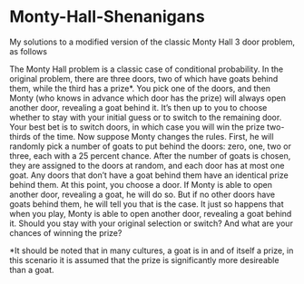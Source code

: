 # Monty-Hall-Shenanigans
My solutions to a modified version of the classic Monty Hall 3 door problem, as follows


The Monty Hall problem is a classic case of conditional probability. In the original problem, there are three doors, two of which have goats behind them, while the third has a prize*. You pick one of the doors, and then Monty (who knows in advance which door has the prize) will always open another door, revealing a goat behind it. It’s then up to you to choose whether to stay with your initial guess or to switch to the remaining door. Your best bet is to switch doors, in which case you will win the prize two-thirds of the time.
Now suppose Monty changes the rules. First, he will randomly pick a number of goats to put behind the doors: zero, one, two or three, each with a 25 percent chance. After the number of goats is chosen, they are assigned to the doors at random, and each door has at most one goat. Any doors that don’t have a goat behind them have an identical prize behind them.
At this point, you choose a door. If Monty is able to open another door, revealing a goat, he will do so. But if no other doors have goats behind them, he will tell you that is the case.
It just so happens that when you play, Monty is able to open another door, revealing a goat behind it. Should you stay with your original selection or switch? And what are your chances of winning the prize?

*It should be noted that in many cultures, a goat is in and of itself a prize, in this scenario it is assumed that the prize is significantly more desireable than a goat. 
